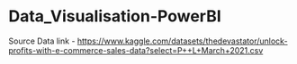 # Data_Visualisation-PowerBI
Source Data link - https://www.kaggle.com/datasets/thedevastator/unlock-profits-with-e-commerce-sales-data?select=P++L+March+2021.csv
